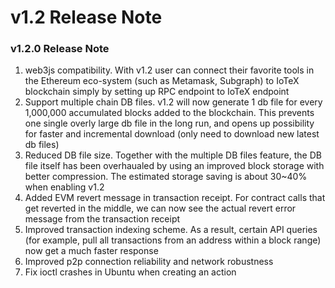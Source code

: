 # v1.2 Release Note

### v1.2.0 Release Note
1. web3js compatibility. With v1.2 user can connect their favorite tools in the
Ethereum eco-system (such as Metamask, Subgraph) to IoTeX blockchain simply by
setting up RPC endpoint to IoTeX endpoint
2. Support multiple chain DB files. v1.2 will now generate 1 db file for every 
1,000,000 accumulated blocks added to the blockchain. This prevents one single
overly large db file in the long run, and opens up possibility for faster and
incremental download (only need to download new latest db files)
3. Reduced DB file size. Together with the multiple DB files feature, the DB file
itself has been overhaualed by using an improved block storage with better
compression. The estimated storage saving is about 30~40% when enabling v1.2
4. Added EVM revert message in transaction receipt. For contract calls that get
reverted in the middle, we can now see the actual revert error message from the
transaction receipt
5. Improved transaction indexing scheme. As a result, certain API queries (for
example, pull all transactions from an address within a block range) now get a
much faster response
6. Improved p2p connection reliability and network robustness
7. Fix ioctl crashes in Ubuntu when creating an action
